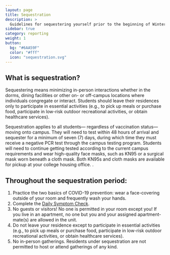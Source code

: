 ```yaml
---
layout: page
title: Sequestration
description: >
  Guidelines for sequestering yourself prior to the beginning of Winter quarter 2022
sidebar: true
category: reporting
weight: 1
button:
  bg: "#6AA59F"
  color: "#fff"
  icon: "sequestration.svg"
---
```


## What is sequestration?
Sequestering means minimizing in-person interactions whether in the dorms, dining facilities or other on- or off-campus locations where individuals congregate or interact. Students should leave their residences only to participate in essential activities (e.g., to pick up meals or purchase food, participate in low-risk outdoor recreational activities, or obtain healthcare services).

Sequestration applies to all students— regardless of vaccination status—moving onto campus. They will need to test within 48 hours of arrival and sequester for a minimum of seven (7) days, during which time they must receive a negative PCR test through the campus testing program. Students will need to continue getting tested according to the current campus requirements and wear high-quality face masks, such as KN95 or a surgical mask worn beneath a cloth mask. Both KN95s and cloth masks are available for pickup at your college housing office. . 

## Throughout the sequestration period:

1. Practice the two basics of COVID-19 prevention: wear a face-covering outside of your room and frequently wash your hands.
2. Complete the [Daily Symptom Check](https://slugstrong.ucsc.edu/returning-to-campus/checking-for-symptoms/). 
4. No guests or visitors! No one is permitted in your room except you! If you live in an apartment, no one but you and your assigned apartment-mate(s) are allowed in the unit.
5. Do not leave your residence except to participate in essential activities (e.g., to pick up meals or purchase food, participate in low-risk outdoor recreational activities, or obtain healthcare services). 
6. No in-person gatherings. Residents under sequestration are not permitted to host or attend gatherings of any kind.
